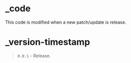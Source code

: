 # _code
This code is modified when a new patch/update is release.

# _version-timestamp
> `0.0.1` - Release.
